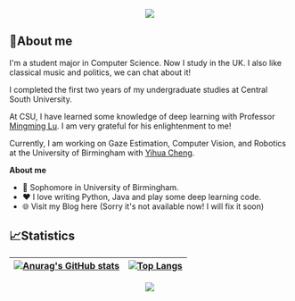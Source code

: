 <!-- <p align="center"><a href="https://git.io/typing-svg"><img src="https://readme-typing-svg.herokuapp.com?font=Fira+Code&size=30&pause=4000&color=0B2734&width=435&lines=Linley+Shi+(indexss)" alt="Typing SVG" /></a></p> -->

<!-- [![GitHub WidgetBox](https://github-widgetbox.vercel.app/api/profile?username=indexss&theme=darkmode&data=followers,repositories,stars,commits)](https://github.com/indexss) -->
 <p align="center"><a href="https://github.com/indexss"><img src="https://github-widgetbox.vercel.app/api/profile?username=indexss&theme=darkmode&data=followers,repositories,stars,commits" /></a></p> 

## 🥱About me

I'm a student major in Computer Science. Now I study in the UK.
I also like classical music and politics, we can chat about it!

I completed the first two years of my undergraduate studies at Central South University.

At CSU, I have learned some knowledge of deep learning with Professor [Mingming Lu](https://faculty.csu.edu.cn/lumingming/en/index.htm). I am very grateful for his enlightenment to me!

Currently, I am working on Gaze Estimation, Computer Vision, and Robotics at the University of Birmingham with [Yihua Cheng](https://yihua.zone/).

**About me**

- 📖 Sophomore in University of Birmingham.
- ❤️ I love writing Python, Java and play some deep learning code.
- 🌐 Visit my Blog here (Sorry it's not available now! I will fix it soon)


## 📈Statistics
| [![Anurag's GitHub stats](https://github-readme-stats.vercel.app/api?username=indexss&theme=transparent&hide_border=true)](https://github.com/anuraghazra/github-readme-stats) | [![Top Langs](https://github-readme-stats.vercel.app/api/top-langs/?username=indexss&layout=compact&theme=transparent&hide_border=true)](https://github.com/anuraghazra/github-readme-stats) |
| ------------------------------------------------------------ | ------------------------------------------------------------ |

 <p align="center"><a href=""><img src="https://github-profile-summary-cards.vercel.app/api/cards/profile-details?username=indexss&theme=github_dark" /></a></p> 

<!-- <div align="center">
    <img  src="https://github-readme-streak-stats.herokuapp.com/?user=indexss&hide_border=false" />
</div> -->
